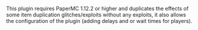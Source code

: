 This plugin requires PaperMC 1.12.2 or higher and duplicates the effects
of some item duplication glitches/exploits without any exploits, it also
allows the configuration of the plugin (adding delays and or wait times
for players).
